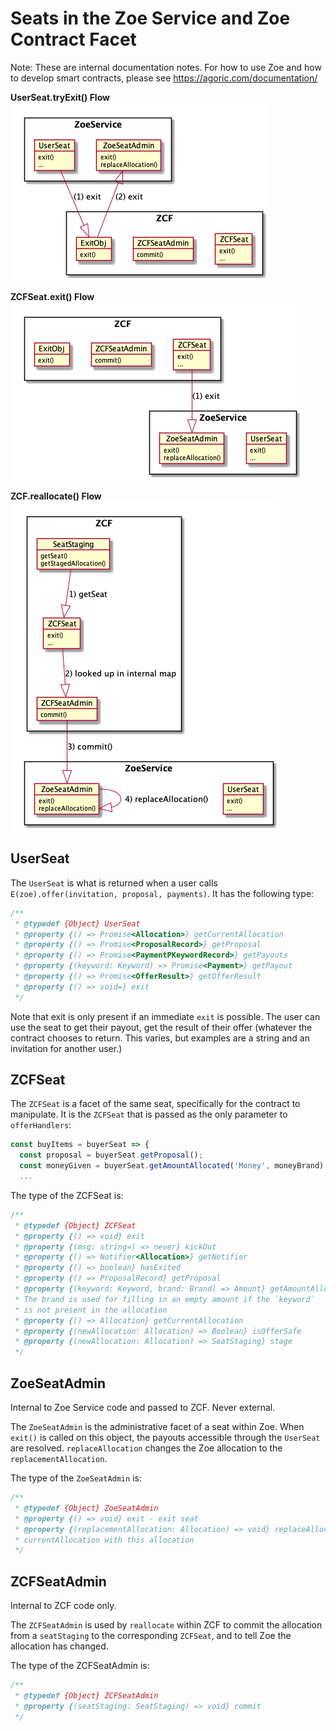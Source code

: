 # Seats in the Zoe Service and Zoe Contract Facet

Note: These are internal documentation notes. For how to use Zoe and
how to develop smart contracts, please see
https://agoric.com/documentation/


__UserSeat.tryExit() Flow__
![UserSeat Exit Flow](./user-seat-exit-flow.png)

__ZCFSeat.exit() Flow__
![ZCFSeat Exit Flow](./zcf-seat-exit-flow.png)

__ZCF.reallocate() Flow__
![ZCF Reallocate Flow](./zcf-reallocate-flow.png)


## UserSeat 

The `UserSeat` is what is returned when a user calls
`E(zoe).offer(invitation, proposal, payments)`. It has the following
type:

```js
/**
 * @typedef {Object} UserSeat
 * @property {() => Promise<Allocation>} getCurrentAllocation
 * @property {() => Promise<ProposalRecord>} getProposal
 * @property {() => Promise<PaymentPKeywordRecord>} getPayouts
 * @property {(keyword: Keyword) => Promise<Payment>} getPayout
 * @property {() => Promise<OfferResult>} getOfferResult
 * @property {() => void=} exit
 */
```

Note that exit is only present if an immediate `exit` is possible. The
user can use the seat to get their payout, get the result of their
offer (whatever the contract chooses to return. This varies, but
examples are a string and an invitation for another user.)

## ZCFSeat

The `ZCFSeat` is a facet of the same seat, specifically for the
contract to manipulate. It is the `ZCFSeat` that is passed as the only
parameter to `offerHandlers`:

```js
const buyItems = buyerSeat => {
  const proposal = buyerSeat.getProposal();
  const moneyGiven = buyerSeat.getAmountAllocated('Money', moneyBrand);
  ...
```
The type of the ZCFSeat is:

```js
/**
 * @typedef {Object} ZCFSeat
 * @property {() => void} exit
 * @property {(msg: string=) => never} kickOut
 * @property {() => Notifier<Allocation>} getNotifier
 * @property {() => boolean} hasExited
 * @property {() => ProposalRecord} getProposal
 * @property {(keyword: Keyword, brand: Brand) => Amount} getAmountAllocated
 * The brand is used for filling in an empty amount if the `keyword`
 * is not present in the allocation
 * @property {() => Allocation} getCurrentAllocation
 * @property {(newAllocation: Allocation) => Boolean} isOfferSafe
 * @property {(newAllocation: Allocation) => SeatStaging} stage
 */
 ```

## ZoeSeatAdmin

Internal to Zoe Service code and passed to ZCF. Never external.

The `ZoeSeatAdmin` is the administrative facet of a seat within Zoe.
When `exit()` is called on this object, the payouts accessible through
the `UserSeat` are resolved. `replaceAllocation` changes the Zoe
allocation to the `replacementAllocation`.

The type of the `ZoeSeatAdmin` is:

```js
/**
 * @typedef {Object} ZoeSeatAdmin
 * @property {() => void} exit - exit seat
 * @property {(replacementAllocation: Allocation) => void} replaceAllocation - replace the
 * currentAllocation with this allocation
 */
 ```

## ZCFSeatAdmin

Internal to ZCF code only. 

The `ZCFSeatAdmin` is used by `reallocate` within ZCF to commit the
allocation from a `seatStaging` to the corresponding `ZCFSeat`, and
to tell Zoe the allocation has changed.

The type of the ZCFSeatAdmin is:

```js
/**
 * @typedef {Object} ZCFSeatAdmin
 * @property {(seatStaging: SeatStaging) => void} commit
 */
 ```